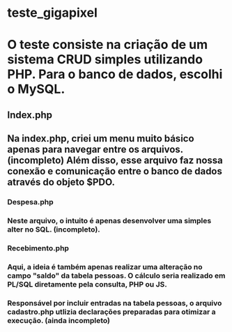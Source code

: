 <h1> teste_gigapixel <h1>

O teste consiste na criação de um sistema CRUD simples utilizando PHP.
Para o banco de dados, escolhi o MySQL.

<h2> Index.php <h2>

Na index.php, criei um menu muito básico apenas para navegar entre os arquivos. (incompleto)
Além disso, esse arquivo faz nossa conexão e comunicação entre o banco de dados através do objeto $PDO.

<h3> Despesa.php <h3>

Neste arquivo, o intuito é apenas desenvolver uma simples alter no SQL. (incompleto).

<h3> Recebimento.php <h3>

Aqui, a ideia é também apenas realizar uma alteração no campo "saldo" da tabela pessoas. O cálculo seria realizado em PL/SQL diretamente pela consulta, PHP ou JS.

<h3 Cadastro.php <h3>

Responsável por incluir entradas na tabela pessoas, o arquivo cadastro.php utlizia declarações preparadas para otimizar a execução. (ainda incompleto)
 

###
